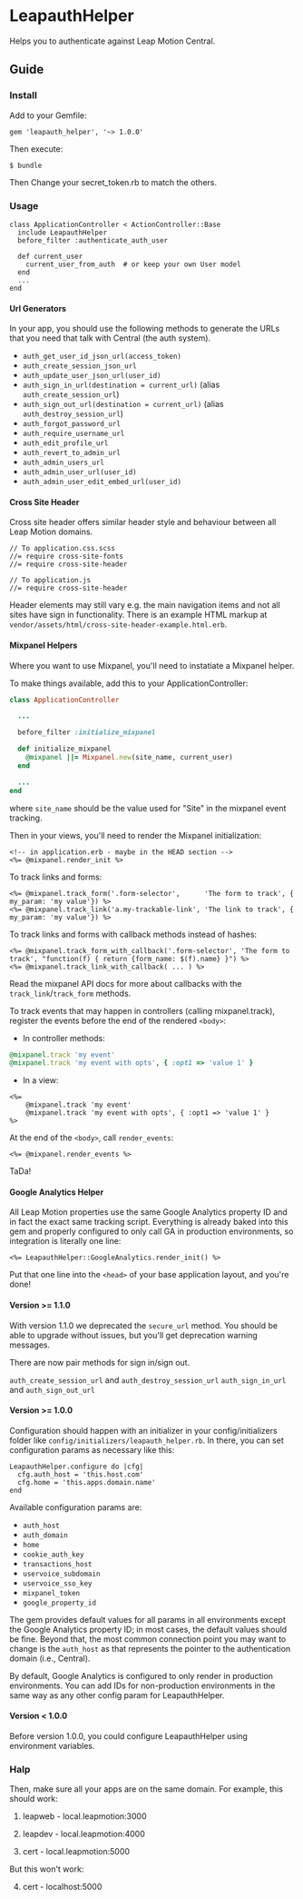 # LeapauthHelper

Helps you to authenticate against Leap Motion Central.

## Guide 

### Install

Add to your Gemfile:

    gem 'leapauth_helper', '~> 1.0.0'

Then execute:

    $ bundle

Then Change your secret_token.rb to match the others.

### Usage

```
class ApplicationController < ActionController::Base
  include LeapauthHelper
  before_filter :authenticate_auth_user

  def current_user
    current_user_from_auth  # or keep your own User model
  end
  ...
end
```

#### Url Generators

In your app, you should use the following methods to generate the URLs that you need that talk with Central (the auth system).
    
* `auth_get_user_id_json_url(access_token)`
* `auth_create_session_json_url`
* `auth_update_user_json_url(user_id)`
* `auth_sign_in_url(destination = current_url)` (alias `auth_create_session_url`)
* `auth_sign_out_url(destination = current_url)` (alias `auth_destroy_session_url`)
* `auth_forgot_password_url`
* `auth_require_username_url`
* `auth_edit_profile_url`
* `auth_revert_to_admin_url`
* `auth_admin_users_url`
* `auth_admin_user_url(user_id)`
* `auth_admin_user_edit_embed_url(user_id)`

#### Cross Site Header

Cross site header offers similar header style and behaviour between all
Leap Motion domains.

```
// To application.css.scss
//= require cross-site-fonts
//= require cross-site-header
```

```
// To application.js
//= require cross-site-header
```

Header elements may still vary e.g. the main navigation items and not all sites
have sign in functionality. There is an example HTML markup at
`vendor/assets/html/cross-site-header-example.html.erb`.

#### Mixpanel Helpers

Where you want to use Mixpanel, you'll need to instatiate a Mixpanel helper.

To make things available, add this to your ApplicationController:

```ruby
class ApplicationController

  ...

  before_filter :initialize_mixpanel

  def initialize_mixpanel
    @mixpanel ||= Mixpanel.new(site_name, current_user)
  end

  ...
end
```

where `site_name` should be the value used for "Site" in the mixpanel event tracking.

Then in your views, you'll need to render the Mixpanel initialization:

```erb
<!-- in application.erb - maybe in the HEAD section -->
<%= @mixpanel.render_init %>
```

To track links and forms:

```erb
<%= @mixpanel.track_form('.form-selector',      'The form to track', { my_param: 'my value'}) %>
<%= @mixpanel.track_link('a.my-trackable-link', 'The link to track', { my_param: 'my value'}) %>
```

To track links and forms with callback methods instead of hashes:

```erb
<%= @mixpanel.track_form_with_callback('.form-selector', 'The form to track', "function(f) { return {form_name: $(f).name} }") %>
<%= @mixpanel.track_link_with_callback( ... ) %>
```

Read the mixpanel API docs for more about callbacks with the `track_link`/`track_form` methods.

To track events that may happen in controllers (calling mixpanel.track), register the events before the end of the rendered `<body>`:

* In controller methods:

```ruby
@mixpanel.track 'my event'
@mixpanel.track 'my event with opts', { :opt1 => 'value 1' }
```

* In a view:

```erb
<%=
    @mixpanel.track 'my event'
    @mixpanel.track 'my event with opts', { :opt1 => 'value 1' }
%>
```

At the end of the `<body>`, call `render_events`:

```erb
<%= @mixpanel.render_events %>
```

TaDa!

#### Google Analytics Helper

All Leap Motion properties use the same Google Analytics property ID and in fact the exact same tracking script. Everything is already baked into this gem
and properly configured to only call GA in production environments, so integration is literally one line:

`<%= LeapauthHelper::GoogleAnalytics.render_init() %>`

Put that one line into the `<head>` of your base application layout, and you're done!

#### Version >= 1.1.0

With version 1.1.0 we deprecated the `secure_url` method.  You should be able to upgrade without issues, but you'll get deprecation warning messages.

There are now pair methods for sign in/sign out.

`auth_create_session_url` and `auth_destroy_session_url`
`auth_sign_in_url` and `auth_sign_out_url`

#### Version >= 1.0.0

Configuration should happen with an initializer in your config/initializers folder like 
`config/initializers/leapauth_helper.rb`.  In there, you can set configuration params as necessary like this:

    LeapauthHelper.configure do |cfg|
      cfg.auth_host = 'this.host.com'
      cfg.home = 'this.apps.domain.name'
    end

Available configuration params are:

- `auth_host`
- `auth_domain`
- `home`
- `cookie_auth_key`
- `transactions_host`
- `uservoice_subdomain`
- `uservoice_sso_key`
- `mixpanel_token`
- `google_property_id`

The gem provides default values for all params in all environments except the Google Analytics property ID; in most cases, the default values should be fine.
Beyond that, the most common connection point you may want to change is the `auth_host` as that represents the pointer to the authentication domain (i.e., Central).

By default, Google Analytics is configured to only render in production environments. You can add IDs for non-production environments in the same way
as any other config param for LeapauthHelper.

#### Version < 1.0.0
 
Before version 1.0.0,  you could configure LeapauthHelper using environment variables.


### Halp

Then, make sure all your apps are on the same domain. For example, this should work:

1. leapweb - local.leapmotion:3000

2. leapdev - local.leapmotion:4000

3. cert - local.leapmotion:5000

But this won't work:

4. cert - localhost:5000
